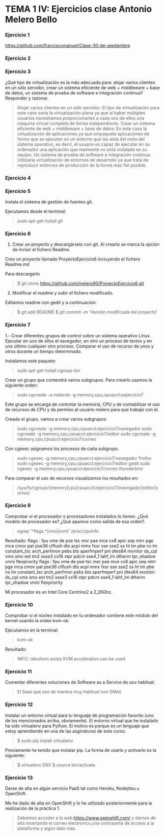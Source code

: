 TEMA 1 IV: Ejercicios clase Antonio Melero Bello
================================================

### Ejercicio 1

https://github.com/franciscomanuel/Clase-30-de-septiembre

### Ejercicio 2

### Ejercicio 3

¿Qué tipo de virtualización es la más adecuada para: alojar varios clientes en un sólo servidor, crear un sistema 
efiiciente de web + middleware + base de datos, un sistema de prueba de software e integración continua? Responder 
y razonar.

> Alojar varios clientes en un sólo servidor: El tipo de virtualización para este caso sería la virtualización plena 
ya que al haber múltiples usuarios necesitamos proporcionarles a cada uno de ellos una máquina virtual completa de forma 
independiente.
Crear un sistema eficiente de web + middleware + base de datos: En este caso la virtualización de aplicaciones ya que 
empaqueta aplicaciones de forma que se ejecuten en un entorno que las aísla del resto del sistema operativo, es decir, 
el usuario es capaz de ejecutar en su ordenador una aplicación que realmente no está instalada en su equipo.
Un sistema de prueba de software e integración continua: Utilizaría virtualización de entornos de desarrollo ya que trata
de reproducir entornos de producción de la forma más fiel posible.


### Ejercicio 4

### Ejercicio 5 

Instala el sistema de gestión de fuentes git.

Ejecutamos desde el terminal: 

> sudo apt-get install git

### Ejercicio 6

1. Crear un proyecto y descargárselo con git. Al crearlo se marca la opción de incluir el fichero Readme.

Creo un proyecto llamado ProyectoEjercicio6 incluyendo el fichero Readme.md

Para descargarlo

> $ git clone https://github.com/melero90/ProyectoEjercicio6.git

2. Modificar el readme y subir el fichero modificado. 

Editamos readme con gedit y a continuación:

> $ git add README
> $ git commit –m 'Versión modificada del proyecto'

### Ejercicio 7

1.- Crear diferentes grupos de control sobre un sistema operativo Linux. Ejecutar en uno de ellos el navegador,
en otro un proceso de textos y en uno último cualquier otro proceso. Comparar el uso de recurso de unos y otros 
durante un tiempo determinado.

Instalamos este paquete:

> sudo apt-get install cgroup-bin

Crear un grupo que contendrá varios subgrupos. Para crearlo usamos la siguiente orden:

> sudo cgcreate -a melerob -g memory,cpu,cpuacct:pejercicio7

Este grupo se encarga de controlar la memoria, CPU y de contabilizar el uso de recursos de CPU y da permiso al usuario 
melero para que trabaje con el.

Creado el grupo, vamos a crear varios subgrupos:

> sudo cgcreate -g memory,cpu,cpuacct:ejercicio7/navegador
sudo cgcreate -g memory,cpu,cpuacct:ejercicio7/editor
sudo cgcreate -g memory,cpu,cpuacct:ejercicio7/correo

Con cgexec asignamos los procesos de cada subgrupo.

> sudo cgexec -g memory,cpu,cpuacct:ejercicio7/navegador firefox
sudo cgexec -g memory,cpu,cpuacct:ejercicio7/editor gedit
sudo cgexec -g memory,cpu,cpuacct:ejercicio7/correo thunderbird

Para comparar el uso de recursos visualizamos los resultados en:

> /sys/fs/cgroup/(memory|cpu|cpuacct)/ejercicio7/(navegador|editor|correo)


### Ejercicio 9

Comprobar si el procesador o procesadores instalados lo tienen. ¿Qué modelo de procesador es? ¿Qué aparece como salida 
de esa orden?.

> egrep '^flags.*(vmx|svm)' /proc/cpuinfo

Resultado: flags		: fpu vme de pse tsc msr pae mce cx8 apic sep mtrr pge mca cmov pat pse36 clflush dts acpi mmx fxsr 
sse sse2 ss ht tm pbe nx lm constant_tsc arch_perfmon pebs bts aperfmperf pni dtes64 monitor ds_cpl vmx smx est tm2 
ssse3 cx16 xtpr pdcm sse4_1 lahf_lm dtherm tpr_shadow vnmi flexpriority
flags		: fpu vme de pse tsc msr pae mce cx8 apic sep mtrr pge mca cmov pat pse36 clflush dts acpi mmx fxsr sse sse2 
ss ht tm pbe nx lm constant_tsc arch_perfmon pebs bts aperfmperf pni dtes64 monitor ds_cpl vmx smx est tm2 ssse3 cx16 
xtpr pdcm sse4_1 lahf_lm dtherm tpr_shadow vnmi flexpriority

Mi procesador es un Intel Core Centrino2 a 2,26Ghz.


### Ejercicio 10

Comprobar si el núcleo instalado en tu ordenador contiene este módulo del kernel usando la orden kvm-ok.

Ejecutamos en la terminal:

> kvm-ok

Resultado:

> INFO: /dev/kvm exists
KVM acceleration can be used

### Ejercicio 11

Comentar diferentes soluciones de Software as a Service de uso habitual.

> El Saas que uso de manera muy habitual son GMail. 

### Ejercicio 12

Instalar un entorno virtual para tu lenguaje de programación favorito (uno de los mencionados arriba, obviamente).
El entorno virtual que he instalado ha sido virtualenv para Python. El motivo es porque es un lenguaje que estoy 
aprendiendo en una de las asginaturas de este curso.

> $ sudo pip install virtualenv

Previamente he tenido que instalar pip. La forma de usarlo y activarlo es la siguiente:

> $ virtualenv ENV
> $ source bin/activate


### Ejercicio 13

Darse de alta en algún servicio PaaS tal como Heroku, Nodejitsu u OpenShift.

Me he dado de alta en OpenShift y lo he utilizado posteriormente para la realización de la práctica 1.

> Debemos acceder a la web:https://www.openshift.com/ y darnos de alta insertando el correo electronico,una contraseña 
de acceso a la plataforma y algún dato más.







